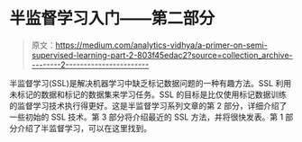 # 半监督学习入门——第二部分

> 原文：<https://medium.com/analytics-vidhya/a-primer-on-semi-supervised-learning-part-2-803f45edac2?source=collection_archive---------2----------------------->

半监督学习(SSL)是解决机器学习中缺乏标记数据问题的一种有趣方法。SSL 利用未标记的数据和标记的数据集来学习任务。SSL 的目标是比仅使用标记数据训练的监督学习技术执行得更好。这是半监督学习系列文章的第 2 部分，详细介绍了一些初始的 SSL 技术。第 3 部分将介绍最近的 SSL 方法，并将很快发表。第 1 部分介绍了半监督学习，可以在这里找到。